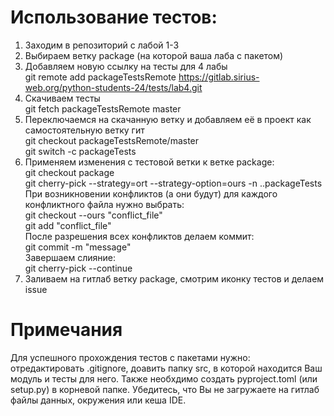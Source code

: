 # Использование тестов:  
1. Заходим в репозиторий с лабой 1-3  
2. Выбираем ветку package (на которой ваша лаба с пакетом)  
3. Добавляем новую ссылку на тесты для 4 лабы  
git remote add packageTestsRemote https://gitlab.sirius-web.org/python-students-24/tests/lab4.git  
4. Скачиваем тесты  
git fetch packageTestsRemote master  
5. Переключаемся на скачанную ветку и добавляем её в проект как самостоятельную ветку гит  
git checkout packageTestsRemote/master  
git switch -c packageTests  
6. Применяем изменения с тестовой ветки к ветке package:  
git checkout package  
git cherry-pick --strategy=ort --strategy-option=ours -n ..packageTests  
При возникновении конфликтов (а они будут) для каждого конфликтного файла нужно выбрать:  
git checkout --ours "conflict_file"  
git add "conflict_file"  
После разрешения всех конфликтов делаем коммит:  
git commit -m "message"  
Завершаем слияние:  
git cherry-pick --continue  
7. Заливаем на гитлаб ветку package, смотрим иконку тестов и делаем issue  

# Примечания
Для успешного прохождения тестов с пакетами нужно: отредактировать .gitignore, доавить папку src, в которой находится Ваш модуль и тесты для него. Также необхдимо создать pyproject.toml (или setup.py) в корневой папке. Убедитесь, что Вы не загружаете на гитлаб файлы данных, окружения или кеша IDE.
